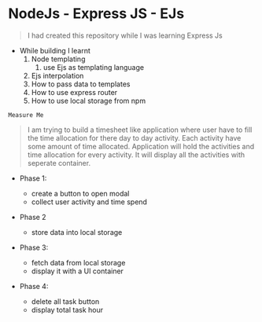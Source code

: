 # NodeJs - Express JS - EJs

> I had created this repository while I was learning Express Js
+ While building I learnt
   1. Node templating
      1. use Ejs as templating language
   1. Ejs interpolation
   1. How to pass data to templates
   1. How to use express router
   1. How to use local storage from npm   



```
Measure Me
``` 
> I am trying to build a timesheet like application where user have to fill the time allocation for there day to day activity. Each activity have some amount of time allocated. Application will hold the activities and time allocation for every activity. It will display all the activities with seperate container.

+ Phase 1:
   + create a button to open modal
   + collect user activity and time spend

+ Phase 2
   + store data into local storage

+ Phase 3:
    + fetch data from local storage
    + display it with a UI container

+ Phase 4: 
    + delete all task button
    + display total task hour